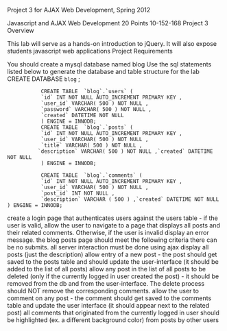 Project 3 for AJAX Web Development, Spring 2012


Javascript and AJAX Web Development
20 Points
10-152-168
Project 3 Overview

This lab will serve as a hands-on introduction to jQuery. It will also expose students javascript web applications
Project Requirements

You should create a mysql database named blog
Use the sql statements listed below to generate the database and table structure for the lab 
      CREATE DATABASE  `blog` ;

               CREATE TABLE  `blog`.`users` (
               `id` INT NOT NULL AUTO_INCREMENT PRIMARY KEY ,
               `user_id` VARCHAR( 500 ) NOT NULL ,
               `password` VARCHAR( 500 ) NOT NULL ,
               `created` DATETIME NOT NULL
               ) ENGINE = INNODB;
               CREATE TABLE  `blog`.`posts` (
               `id` INT NOT NULL AUTO_INCREMENT PRIMARY KEY ,
               `user_id` VARCHAR( 500 ) NOT NULL ,
               `title` VARCHAR( 500 ) NOT NULL ,
              `description` VARCHAR( 500 ) NOT NULL ,`created` DATETIME NOT NULL
               ) ENGINE = INNODB;
               
               CREATE TABLE  `blog`.`comments` (
               `id` INT NOT NULL AUTO_INCREMENT PRIMARY KEY ,
               `user_id` VARCHAR( 500 ) NOT NULL ,
               `post_id` INT NOT NULL ,
               `description` VARCHAR ( 500 ) ,`created` DATETIME NOT NULL             ) ENGINE = INNODB;
create a login page that authenticates users against the users table - if the user is valid, allow the user to navigate to a page that displays all posts and their related comments. Otherwise, if the user is invalid display an error message.
the blog posts page should meet the following criteria
there can be no submits. all server interaction must be done using ajax
display all posts (just the description) 
allow entry of a new post - the post should get saved to the posts table and should update the user-interface (it should be added to the list of all posts)
allow any post in the list of all posts to be deleted (only if the currently logged in user created the post) - it should be removed from the db and from the user-interface. The delete process should NOT remove the corresponding comments.
allow the user to comment on any post - the comment should get saved to the comments table and update the user interface (it should appear next to the related post)
all comments that originated from the currently logged in user should be highlighted (ex. a different background color) from posts by other users